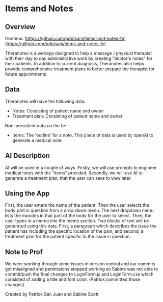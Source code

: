 # Items and Notes

## Overview
frontend:
[https://github.com/pdotsani/items-and-notes-fe](https://github.com/pdotsani/items-and-notes-fe)

Theranotes is a webapp designed to help a massage / physical 
therapist with their day to day administrative work by creating 
"doctor's notes" for their patients. In addition to current diagnosis,
Theranotes also helps provide comprehensive treatment plans to 
better prepare the therapist for future appointments.

## Data
Theranotes will have the following data:
- Notes: Consisting of patient name and owner
- Treatment plan: Consisting of patient name and owner

Non-persistent data on the fe:
- Items: The 'outline' for a note. This piece of data is used by
openAI to generate a medical note.

## AI Description
AI will be used in a couple of ways. Firstly, we will use prompts to 
engineer medical notes with the "items" provided. Secondly, we will use 
AI to generate a treatment plan, that the user can save to 
view later.


## Using the App
First, the user enters the name of the patient. Then the user selects the
body part in question from a drop-down menu. The next dropdown menu lists the 
muscles in that part of the body for the user to select. Then, the user types 
in a memo into the memo section. Two blocks of text will be generated using this
data. First, a paragraph which describes the issue the patient has including the 
specific location of the pain, and second, a treatment plan for the patient specific
to the issue in question. 

## Note to Prof
We were working through some issues in version control and our commits got misaligned and 
permissions stopped working so Sabine was not able to commit/push the final changes to LoginForm.js and LoginForm.css which consisted of adding a title and font color. (Patrick committed those changes)

Created by Patrick San Juan and Sabine Scott
